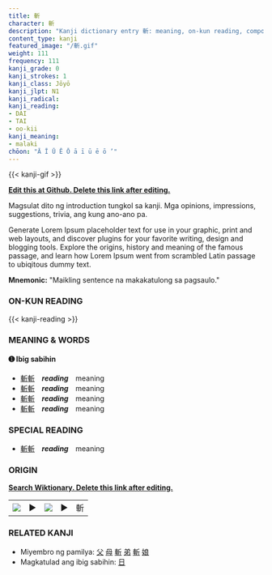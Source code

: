 ```yaml
---
title: 斬
character: 斬
description: "Kanji dictionary entry 斬: meaning, on-kun reading, compounds, origin, related kanji"
content_type: kanji
featured_image: "/斬.gif"
weight: 111
frequency: 111
kanji_grade: 0
kanji_strokes: 1
kanji_class: Jōyō
kanji_jlpt: N1
kanji_radical: 
kanji_reading: 
- DAI
- TAI
- oo-kii
kanji_meaning:
- malaki
chōon: "Ā Ī Ū Ē Ō ā ī ū ē ō ’"
---
```

[//]: # (Don't edit the line below. Kanji animated GIF code is automatically generated.)
{{< kanji-gif >}}

[//]: # (Edit below this line.)

**[Edit this at Github. Delete this link after editing.](https://github.com/tim0g/tim/tree/main/content/kanji/斬/index.md)**

Magsulat dito ng introduction tungkol sa kanji. Mga opinions, impressions, suggestions, trivia, ang kung ano-ano pa.

Generate Lorem Ipsum placeholder text for use in your graphic, print and web layouts, and discover plugins for your favorite writing, design and blogging tools. Explore the origins, history and meaning of the famous passage, and learn how Lorem Ipsum went from scrambled Latin passage to ubiqitous dummy text.
 
**Mnemonic:** "Maikling sentence na makakatulong sa pagsaulo."

### ON-KUN READING

[//]: # (Don't edit the line below. ON-KUN READING code is automatically generated.)
{{< kanji-reading >}}

### MEANING & WORDS

#### ➊ **Ibig sabihin**
  - [斬](../斬)[斬](../斬)　***reading***　meaning
  - [斬](../斬)[斬](../斬)　***reading***　meaning
  - [斬](../斬)[斬](../斬)　***reading***　meaning
  - [斬](../斬)[斬](../斬)　***reading***　meaning

### SPECIAL READING
  - [斬](../斬)[斬](../斬)　***reading***　meaning

### ORIGIN

**[Search Wiktionary. Delete this link after editing.](https://wiktionary.org/wiki/斬)**
<table class="kanji-table"><tr><td>
<img src="60px-斬-bronze.svg.png">
</td><td>▶</td><td>
<img src="60px-斬-oracle.svg.png">
</td><td>▶</td>
<td class="kanji-origin">斬</td>
</tr></table>

### RELATED KANJI
- Miyembro ng pamilya: [父](../父) [母](../母) [斬](../斬) [弟](../弟) [斬](../斬) [娘](../娘)
- Magkatulad ang ibig sabihin: [日](../日)
